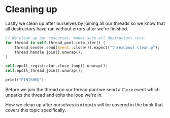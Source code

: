 # Cleaning up

Lastly we clean up after ourselves by joining all our threads so we know that
all destructors have ran without errors after we're finished.

```rust
// We clean up our resources, makes sure all destructors runs.
for thread in self.thread_pool.into_iter() {
    thread.sender.send(Event::close()).expect("threadpool cleanup");
    thread.handle.join().unwrap();
}

self.epoll_registrator.close_loop().unwrap();
self.epoll_thread.join().unwrap();

print("FINISHED");
```

Before we join the thread on our thread pool we send a `Close` event which
unparks the thread and exits the loop we're in.

How we clean up after ourselves in `minimio` will be covered in the book that
covers this topic specifically.   
 
  
   
   
